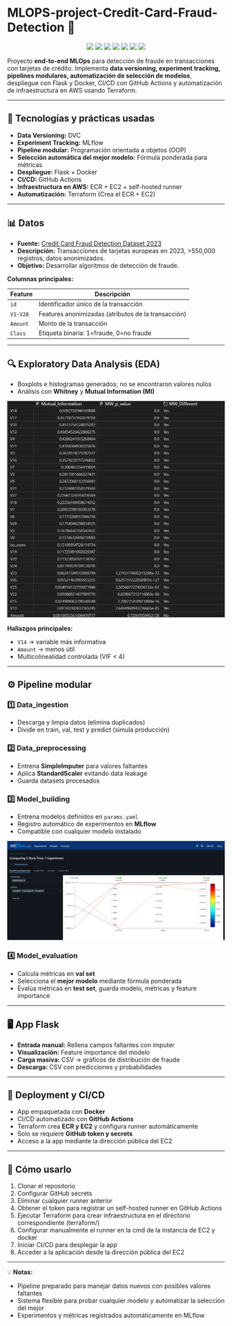 # MLOPS-project-Credit-Card-Fraud-Detection 🚀

<p align="center">
  <img src="https://img.shields.io/badge/Python-3.11-blue" /> 
  <img src="https://img.shields.io/badge/DVC-data--versioning-green" /> 
  <img src="https://img.shields.io/badge/MLflow-experiments-orange" /> 
  <img src="https://img.shields.io/badge/Docker-container-blue" /> 
  <img src="https://img.shields.io/badge/CI%2FCD-GitHub%20Actions-brightgreen" /> 
  <img src="https://img.shields.io/badge/AWS-ECR%2BEC2-yellow" /> 
  <img src="https://img.shields.io/badge/Terraform%20%2B%20AWS-💠%2B%F0%9F%8C%99-6DB33F" />
</p>

Proyecto **end-to-end MLOps** para detección de fraude en transacciones con tarjetas de crédito. Implementa **data versioning, experiment tracking, pipelines modulares, automatización de selección de modelos**, despliegue con Flask y Docker, CI/CD con GitHub Actions y automatización de infraestructura en AWS usando Terraform.

---

## 🔹 Tecnologías y prácticas usadas

- **Data Versioning:** DVC  
- **Experiment Tracking:** MLflow  
- **Pipeline modular:** Programación orientada a objetos (OOP)  
- **Selección automática del mejor modelo:** Fórmula ponderada para métricas  
- **Despliegue:** Flask + Docker  
- **CI/CD:** GitHub Actions  
- **Infraestructura en AWS:** ECR + EC2 + self-hosted runner  
- **Automatización:** Terraform (Crea el ECR + EC2)

---

## 📊 Datos

- **Fuente:** [Credit Card Fraud Detection Dataset 2023](https://www.kaggle.com/datasets/nelgiriyewithana/credit-card-fraud-detection-dataset-2023/data)  
- **Descripción:** Transacciones de tarjetas europeas en 2023, >550,000 registros, datos anonimizados.  
- **Objetivo:** Desarrollar algoritmos de detección de fraude.

**Columnas principales:**

| Feature | Descripción |
|---------|------------|
| `id` | Identificador único de la transacción |
| `V1-V28` | Features anonimizadas (atributos de la transacción) |
| `Amount` | Monto de la transacción |
| `Class` | Etiqueta binaria: 1=fraude, 0=no fraude |

---

## 🔍 Exploratory Data Analysis (EDA)

- Boxplots e histogramas generados; no se encontraron valores nulos  
- Análisis con **Whitney** y **Mutual Information (MI)**  
<p align="center">
  <img src="images/MI.png" alt="Mutual Information + Whitney" width="700"/>
</p>

**Hallazgos principales:**

- `V14` → variable más informativa  
- `Amount` → menos útil  
- Multicolinealidad controlada (VIF < 4)  

---

## ⚙ Pipeline modular

### 1️⃣ Data_ingestion
- Descarga y limpia datos (elimina duplicados)  
- Divide en train, val, test y predict (simula producción)

### 2️⃣ Data_preprocessing
- Entrena **SimpleImputer** para valores faltantes  
- Aplica **StandardScaler** evitando data leakage  
- Guarda datasets procesados

### 3️⃣ Model_building
- Entrena modelos definidos en `params.yaml`  
- Registro automático de experimentos en **MLflow**  
- Compatible con cualquier modelo instalado
<p align="center">
  <img src="images/mlflow_experiments.png" alt="MLflow experiments" width="700"/>
</p>


### 4️⃣ Model_evaluation
- Calcula métricas en **val set**  
- Selecciona el **mejor modelo** mediante fórmula ponderada  
- Evalúa métricas en **test set**, guarda modelo, métricas y feature importance

---

## 🖥 App Flask

- **Entrada manual:** Rellena campos faltantes con imputer  
- **Visualización:** Feature importance del modelo  
- **Carga masiva:** CSV → gráficos de distribución de fraude  
- **Descarga:** CSV con predicciones y probabilidades

---

## 🚀 Deployment y CI/CD

- App empaquetada con **Docker**  
- CI/CD automatizado con **GitHub Actions**  
- Terraform crea **ECR y EC2** y configura runner automáticamente  
- Solo se requiere **GitHub token y secrets**  
- Acceso a la app mediante la dirección pública del EC2

---

## 🔧 Cómo usarlo

1. Clonar el repositorio
2. Configurar GitHub secrets
3. Eliminar cualquier runner anterior
4. Obtener el token para registrar un self-hosted runner en GitHub Actions
5. Ejecutar Terraform para crear infraestructura en el directorio correspondiente (terraform/)
6. Configurar manualmente el runner en la cmd de la instancia de EC2 y docker
7. Iniciar CI/CD para desplegar la app
8. Acceder a la aplicación desde la dirección pública del EC2

---

💡 **Notas:**  
- Pipeline preparado para manejar datos nuevos con posibles valores faltantes  
- Sistema flexible para probar cualquier modelo y automatizar la selección del mejor  
- Experimentos y métricas registrados automáticamente en MLflow
